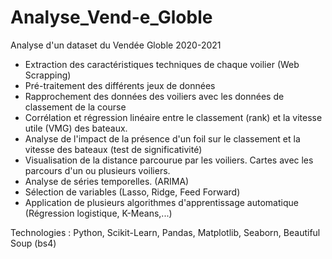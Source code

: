 # Analyse_Vend-e_Globle
Analyse d'un dataset du Vendée Globle 2020-2021

- Extraction des caractéristiques techniques de chaque voilier (Web Scrapping)
- Pré-traitement des différents jeux de données
- Rapprochement des données des voiliers avec les données de classement de la course
- Corrélation et régression linéaire entre le classement (rank) et la vitesse utile (VMG) des bateaux.
- Analyse de l'impact de la présence d'un foil sur le classement et la vitesse des bateaux (test de significativité)
- Visualisation de la distance parcourue par les voiliers.
Cartes avec les parcours d'un ou plusieurs voiliers.
- Analyse de séries temporelles. (ARIMA)
- Sélection de variables (Lasso, Ridge, Feed Forward)
- Application de plusieurs algorithmes d'apprentissage automatique (Régression logistique, K-Means,...)

Technologies : Python, Scikit-Learn, Pandas, Matplotlib, Seaborn, Beautiful Soup (bs4)
